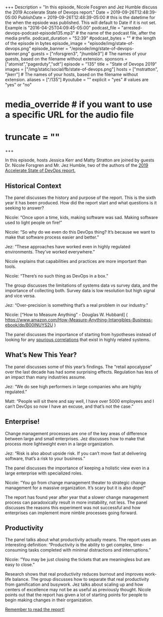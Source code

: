 +++
Description = "In this episode, Nicole Fosgren and Jez Humble discuss the 2019 Accelerate State of Devops report."
Date = 2019-09-26T12:48:39-05:00
PublishDate = 2019-09-26T12:48:39-05:00 # this is the datetime for the when the epsiode was published. This will default to Date if it is not set. Example is "2016-04-25T04:09:45-05:00"
podcast_file = "arrested-devops-podcast-episode135.mp3" # the name of the podcast file, after the media prefix.
podcast_duration = "52:39"
#podcast_bytes = "" # the length of the episode in bytes
episode_image = "episode/img/state-of-devops.png"
episode_banner = "/episode/img/state-of-devops-banner.png"
guests = ["nforsgren3", "jhumble3"] # The names of your guests, based on the filename without extension.
sponsors = ["atomist","pagerduty","sdt"]
episode = "135"
title = "State of Devops 2019"
images = ["/img/static/social/fb/state-of-devops.png"]
hosts = ["mstratton", "jkerr"] # The names of your hosts, based on the filename without extension.
aliases = ["/135"]
#youtube = ""
explicit = "yes" # values are "yes" or "no"
# media_override # if you want to use a specific URL for the audio file
# truncate = ""
+++

In this episode, hosts Jessica Kerr and Matty Stratton are joined by guests Dr. Nicole Forsgren  and Mr. Jez Humble, two of the authors of the [2019 Accelerate State of DevOps report.](https://cloud.google.com/blog/products/devops-sre/the-2019-accelerate-state-of-devops-elite-performance-productivity-and-scaling)

## Historical Context

The panel discusses the history and purpose of the report. This is the sixth year it has been produced. How did the report start and what questions is it seeking to answer? 

Nicole: “Once upon a time, kids, making software was sad. Making software used to light people on fire!” 

Nicole: “So why do we even do this DevOps thing? It’s because we want to make that software process easier and better.”

Jez: “These approaches have worked even in highly regulated environments. They’ve worked everywhere.”

Nicole explains that capabilities and practices are more important than tools.

Nicole: “There’s no such thing as DevOps in a box.”

The group discusses the limitations of systems data vs survey data, and the importance of collecting both. Survey data is low resolution but high signal and vice versa.

Jez: “Over-precision is something that’s a real problem in our industry.”

Nicole: [“How to Measure Anything” - Douglas W. Hubbard] ( https://www.amazon.com/How-Measure-Anything-Intangibles-Business-ebook/dp/B00INUYS2U )

The panel discusses the importance of starting from hypotheses instead of looking for any [spurious correlations]( https://www.tylervigen.com/spurious-correlations ) that exist in highly related systems.

## What’s New This Year?
The panel discusses some of this year’s findings. The “retail apocalypse” over the last decade has had some surprising effects. Regulation has less of an impact than many industries assume. 

Jez: “We do see high performers in large companies who are highly regulated.”

Matt: “People will sit there and say well, I have over 5000 employees and I can’t DevOps so now I have an excuse, and that’s not the case.”

## Enterprise!

Change management processes are one of the key areas of difference between large and small enterprises. Jez discusses how to make that process more lightweight even in a large organization.

Jez: “Risk is also about upside risk. If you can’t move fast at delivering software, that’s a risk to your business.”

The panel discusses the importance of keeping a holistic view even in a large enterprise with specialized roles. 

Nicole: “You go from change management theater to strategic change management for a massive organization. It’s scary but it is also dope!”

The report has found year after year that a slower change management process can paradoxically result in more instability, not less. The panel discusses the reasons this experiment was not successful and how enterprises can implement more nimble processes going forward.

## Productivity

The panel talks about what productivity actually means. The report uses an interesting definition: “Productivity is the ability to get complex, time-consuming tasks completed with minimal distractions and interruptions.”

Nicole: “You may be just closing the tickets that are meaningless but are easy to close.”

Research shows that real productivity reduces burnout and improves work-life balance. The group discusses how to separate that real productivity from gamification and busywork.
Jez talks about scaling up and how centers of excellence may not be as useful as previously thought. Nicole points out that the report has given a lot of starting points for people to begin making changes in their organization.

[Remember to read the report!](https://cloud.google.com/blog/products/devops-sre/the-2019-accelerate-state-of-devops-elite-performance-productivity-and-scaling])
